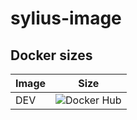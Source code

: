 # sylius-image

## Docker sizes

| Image | Size                                                                     |
|-------|--------------------------------------------------------------------------|
| DEV   | ![Docker Hub](https://badgen.net/docker/size/ferror/sylius-image/latest) |
